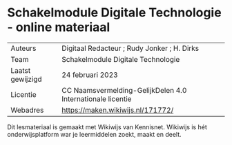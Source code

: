 # Schakelmodule Digitale Technologie - online materiaal 

|||
|--|--|
|Auteurs| Digitaal Redacteur ; Rudy Jonker ; H. Dirks|
|Team| Schakelmodule Digitale Technologie|
|Laatst gewijzigd|24 februari 2023|
|Licentie|CC Naamsvermelding-GelijkDelen 4.0 Internationale licentie |
|Webadres|https://maken.wikiwijs.nl/171772/|

Dit lesmateriaal is gemaakt met Wikiwijs van Kennisnet. Wikiwijs is hét onderwijsplatform war je leermiddelen zoekt, maakt en deelt.
